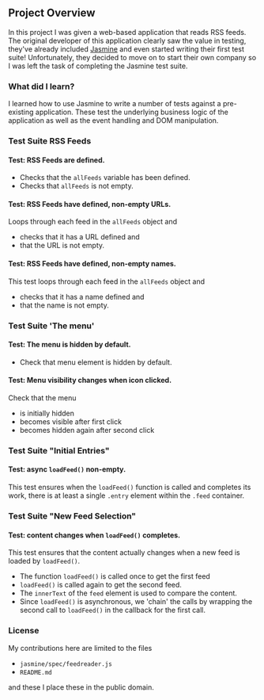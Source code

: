 
## Project Overview

In this project I was given a web-based application that reads RSS
feeds. The original developer of this application clearly saw the
value in testing, they've already included
[Jasmine](http://jasmine.github.io/) and even started writing their
first test suite! Unfortunately, they decided to move on to start
their own company so I was left the task of completing the Jasmine
test suite.


### What did I learn?

I learned how to use Jasmine to write a number of tests against a
pre-existing application. These test the underlying business logic of
the application as well as the event handling and DOM manipulation.

### Test Suite RSS Feeds

#### Test: RSS Feeds are defined.
* Checks that the `allFeeds` variable has been defined.
* Checks that `allFeeds` is not empty.

#### Test: RSS Feeds have defined, non-empty URLs.
Loops through each feed in the `allFeeds` object and 
* checks that it has a URL defined and 
* that the URL is not empty.

#### Test: RSS Feeds have defined, non-empty names.
This test loops through each feed in the `allFeeds` object and
* checks that it has a name defined and 
* that the name is not empty.

### Test Suite 'The menu'

#### Test: The menu is hidden by default.
* Check that menu element is hidden by default.

#### Test: Menu visibility changes when icon clicked.
Check that the menu
* is initially hidden
* becomes visible after first click
* becomes  hidden again after second click

### Test Suite "Initial Entries"

#### Test: async `loadFeed()` non-empty.
This test ensures when the `loadFeed()` function is called
and completes its work, there is at least a single `.entry`
element within the `.feed` container.

### Test Suite "New Feed Selection"

#### Test: content changes when `loadFeed()` completes.
This test ensures that the content actually changes
when a new feed is loaded by `loadFeed()`.
* The function `loadFeed()` is called once to get the first feed 
* `loadFeed()` is called again to get the second feed. 
* The `innerText` of the `feed` element is used to compare the content.
* Since `loadFeed()` is asynchronous, we 'chain' the calls by
  wrapping the second call to `loadFeed()` in the callback for
  the first call.


### License

My contributions here are limited to the files

* `jasmine/spec/feedreader.js`
* `README.md`

and these I place these in the public domain.

